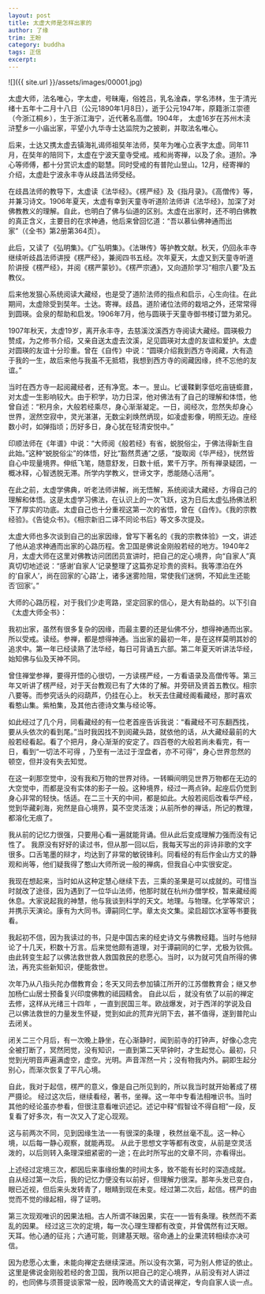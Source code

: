```yaml
---
layout: post
title: 太虚大师是怎样出家的
author: 了缘
trim: 王盼
category: buddha
tags: 正信
excerpt:
---
```


![]({{ site.url }}/assets/images/00001.jpg)

太虚大师，法名唯心，字太虚，号昧庵，俗姓吕，乳名淦森，学名沛林，生于清光绪十五年十二月十八日（公元1890年1月8日），逝于公元1947年，原籍浙江崇德（今浙江桐乡），生于浙江海宁，近代著名高僧。1904年， 太虚16岁在苏州木渎浒墅乡一小庙出家，平望小九华寺士达监院为之披剃，并取法名唯心。

后来，士达又携太虚去镇海礼谒师祖奘年法师，奘年为唯心立表字太虚。同年11月，在奘年的陪同下，太虚在宁波天童寺受戒。戒和尚寄禅，以及了余。道阶。净心等师傅，都十分赏识太虚的聪慧。同时受戒的有普陀山昱山。12月，经寄禅的介绍，太虚赴宁波永丰寺从歧昌法师受经。

在歧昌法师的教导下，太虚读《法华经》。《楞严经》及《指月录》。《高僧传》等，并兼习诗文。1906年夏天，太虚有幸到天童寺听道阶法师讲《法华经》，加深了对佛教教义的理解。自此，也明白了佛与仙道的区别。太虚在出家时，还不明白佛教的真正含义，主要目的在求神通，他后来曾回忆道：“吾以慕仙佛神通而出家”（《全书》第2册第364页）。

此后，又读了《弘明集》。《广弘明集》。《法琳传》等护教文献。秋天，仍回永丰寺继续听歧昌法师讲授《楞严经》，兼阅四书五经。次年夏天，太虚又到天童寺听道阶讲授《楞严经》，并阅《楞严蒙钞》。《楞严宗通》，又向道阶学习“相宗八要”及五教仪。

后来他发狠心系统阅读大藏经，也是受了道阶法师的指点和启示，心生向往。在此期间，太虚除受到奘年。士达。寄禅。歧昌。道阶诸位法师的栽培之外，还常常得到圆瑛。会泉的帮助和启发。1906年7月，他与圆瑛于天童寺御书楼订盟为弟兄。

1907年秋天，太虚19岁，离开永丰寺，去慈溪汶溪西方寺阅读大藏经。圆瑛极力赞成，为之修书介绍，又亲自送太虚去汶溪，足见圆瑛对太虚的友谊和爱护。太虚对圆瑛的友谊十分珍重。曾在《自传》中说：“圆瑛介绍我到西方寺阅藏，大有造于我的一生，故后来他与我虽不无抵牾，我想到西方寺的阅藏因缘，终不忘他的友谊。”

当时在西方寺一起阅藏经者，还有净宽。本一。昱山。ピ谖鞣剿孪低吃亩链蟛鼐，对太虚一生影响较大。由于积学，功力日深，他对佛法有了自己的理解和体悟，他曾自述：“积月余，大般若经乘尽，身心渐渐凝定。一日，阅经次，忽然失却身心世界，泯然空寂中，灵光湛湛，无数尘刹焕然炳现，如凌虚影像，明照无边。座经数小时，如弹指顷；历好多日，身心犹在轻清安悦中。”

印顺法师在《年谱》中说：“大师阅《般若经》有省，蜕脱俗尘，于佛法得新生自此始。”这种“蜕脱俗尘”的体悟，好比“豁然贯通”之感，“旋取阅《华严经》，恍然皆自心中现量境界。伸纸飞笔，随意舒发，日数十纸，累千万字。所有禅录疑团，一概冰释，心智透脱无滞。所学内学教义，世谛文字，悉能随心活用”。

在此之前，太虚学佛典，听老法师讲解，尚无悟解，系统阅读大藏经，方得自己的理解和体悟。这是太虚学习佛法，在认识上的一次飞跃，这为日后太虚弘扬佛法积下了厚实的功底。太虚自己也十分重视这第一次的省悟，曾在《自传》。《我的宗教经验》。《告徒众书》。《相宗新旧二译不同论书后》等文多次提及。

太虚大师也多次谈到自己的出家因缘，曾写下著名的《我的宗教体验》一文，讲述了他从追求神通而出家的心路历程。舍卫国是佛说金刚般若经的地方。1940年2月，太虚大师在这里对佛教访问团团员宣讲时，把自己的定心境界，向“自家人”真真切切地述说：“感谢‘自家人’记录整理了这篇弥足珍贵的资料。我等漂泊在外的‘自家人’，尚在回家的‘心路’上，诸多迷雾险阻，常使我们迷惘，不知此生还能否‘回家’。”

大师的心路历程，对于我们少走弯路，坚定回家的信心，是大有助益的。以下引自《太虚大师全书》：

我初出家，虽然有很多复杂的因缘，而最主要的还是仙佛不分，想得神通而出家。所以受戒。读经。参禅，都是想得神通。当出家的最初一年，是在这样莫明其妙的追求中。第一年已经读熟了法华经，每日可背诵五六部。第二年夏天听讲法华经，始知佛与仙及天神不同。

曾住禅堂参禅，要得开悟的心很切，一方读楞严经，一方看语录及高僧传等。第三年又听讲了楞严经，对于天台教观已有了大体的了解。并旁研及贤首五教仪。相宗八要等。而参究话头的闷葫芦，仍挂在心上。 秋天去住藏经阁看藏经，那时喜欢看憨山集。紫柏集，及其他古德诗文集与经论等。

如此经过了几个月，同看藏经的有一位老首座告诉我说：“看藏经不可东翻西找，要从头依次的看到尾。”当时我因找不到阅藏头路，就依他的话，从大藏经最前的大般若经看起。看了个把月，身心渐渐的安定了。四百卷的大般若尚未看完，有一日，看到“一切法不可得 ，乃至有一法过于涅盘者，亦不可得”，身心世界忽然的顿空，但并没有失去知觉。

在这一刹那空觉中，没有我和万物的世界对待。一转瞬间明见世界万物都在无边的大空觉中，而都是没有实体的影子一般。这种境界，经过一两点钟。起座后仍觉到身心非常的轻快。恬适。在二三十天的中间，都是如此。大般若阅后改看华严经，觉到华藏刹海，宛然是自心境界，莫不空灵活泼；从前所参的禅话，所记的教理，都溶化无痕了。

我从前的记忆力很强，只要用心看一遍就能背诵。但从此后变成理解力强而没有记性了。 我原没有好好的读过书，但从那一回以后，我每天写出的非诗非歌的文字很多。口舌笔墨的辩才，均达到了非常的敏锐锋利。同看经的有后作金山方丈的静观和尚等，他们疑我得了憨山大师所说一般的禅病，但我自心中实很安定。

我现在想起来，当时如从这种定慧心继续下去，三乘的圣果是可以成就的。可惜当时就改了途径，因为遇到了一位华山法师，他那时就在杭州办僧学校，暂来藏经阁休息。大家说起我的神慧，他与我谈到科学的天文。地理。与物理。化学等常识；并携示天演论。康有为大同书。谭嗣同仁学。章太炎文集。梁启超饮冰室等书要我看。

我起初不信，因为我读过的书，只是中国古来的经史诗文与佛教经籍。当时与他辩论了十几天，积数十万言。后来觉他颇有道理，对于谭嗣同的仁学，尤极为钦佩。由此转变生起了以佛法救世救人救国救民的悲愿心。当时，以为就可凭自所得的佛法，再充实些新知识，便能救世。

次年乃从八指头陀办僧教育会；冬天又同去参加镇江所开的江苏僧教育会；继又参加杨仁山居士预备复兴印度佛教的祗园精舍。 自此以后 ，就没有依了以前的禅定去修，这样从光绪三十四年 ，一直到民国三年。欧战爆发，对于西洋的学说及自己以佛法救世的力量发生怀疑，觉到如此的荒弃光阴下去，甚不值得，遂到普陀山去闭关。

闭关二三个月后，有一次晚上静坐，在心渐静时，闻到前寺的打钟声，好像心念完全被打断了，冥然罔觉，没有知识，一直到第二天早钟时，才生起觉心。最初，只觉到光明音声遍满虚空，虚空。光明。声音浑然一片；没有物我内外。嗣即生起分别心，而渐次恢复了平凡心境。

自此，我对于起信，楞严的意义，像是自己所见到的，所以我当时就开始著成了楞严摄论。 经过这次后，继续看经，著书，坐禅。这一年中专看法相唯识书。当时其他的经论虽亦参看，但很注意看唯识述记。述记中释“假智诠不得自相”一段，反复看了好多次，有一次又入了定心现观。

这与前两次不同，见到因缘生法一一有很深的条理 ，秩然丝毫不乱。这一种心境，以后每一静心观察，就能再现。 从此于思想文字等都有改变，从前是空灵活泼的，以后则转入条理深细紧密的一途；在此时所写出的文章不同，亦看得出。

上述经过定境三次，都因后来事缘纷集的时间太多，致不能有长时的深造成就。 自从经过第一次后，我的记忆力便没有以前好，但理解力很深。那年头发已变白，眼已近视，但后来头发转青了，眼睛到现在未变。经过第二次后，起信。楞严的由觉而不觉的缘起相，得了证明。

第三次现观唯识的因果法相。古人所谓不昧因果，实在一一皆有条理。秩然而不紊乱的因果。 经过这三次的定境，每一次心理生理都有改变，并曾偶然有过天眼。天耳。他心通的征兆；六通可能，则建基天眼。宿命通上的业果流转相续亦决可信。

因为悲愿心太重，未能向禅定去继续深进。所以没有次第，可为别人修证的依止。 这里是佛说金刚般若经的舍卫国，我所以把自己的定心境界，从前没有对人讲过的，也同佛与须菩提谈家常一般，因昨晚高文大的请说禅定，专向自家人谈一点。
